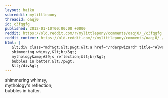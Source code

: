 ```yaml
---
layout: haiku
subreddit: mylittlepony
threadid: oaqj0
id: c3fqgfg
published: 2012-01-10T00:00:00 +0000
reddit: https://old.reddit.com/r/mylittlepony/comments/oaqj0/_/c3fqgfg
reddit_context: https://old.reddit.com/r/mylittlepony/comments/oaqj0/_/c3fqgfg?context=3
html: |
   &lt;div class="md"&gt;&lt;p&gt;&lt;a href="/rderpwizard" title="Always Relevant / Rise To Muffin&amp;#39;s Occasion / Paper Bag Princess"&gt;&lt;/a&gt; 
   shimmering whimsy,&lt;br/&gt;
   mythology&amp;#39;s reflection;&lt;br/&gt;
   bubbles in batter.&lt;/p&gt;
   &lt;/div&gt;
---
```


[](/rderpwizard "Always Relevant / Rise To Muffin's Occasion / Paper Bag Princess") 
shimmering whimsy,  
mythology's reflection;  
bubbles in batter.